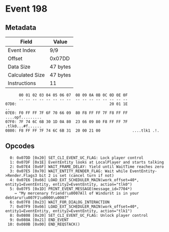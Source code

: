 # Event 198

## Metadata

| Field           | Value    |
|-----------------|----------|
| Event Index     | 9/9      |
| Offset          | 0x07DD   |
| Data Size       | 47 bytes |
| Calculated Size | 47 bytes |
| Instructions    | 11       |

```
      00 01 02 03 04 05 06 07  08 09 0A 0B 0C 0D 0E 0F
      -- -- -- -- -- -- -- --  -- -- -- -- -- -- -- --
07D0:                                         20 01 1E                ..
07E0: F0 FF FF 7F 6F 70 66 09  80 F8 FF FF 7F F8 FF FF  ....opf.........
07F0: 7F 74 6C 6B 30 1D 0A 80  23 66 09 80 F8 FF FF 7F  .tlk0...#f......
0800: F8 FF FF 7F 74 6C 6B 31  20 00 21 00              ....tlk1 .!.    
```

## Opcodes

```
  0: 0x07DD [0x20] SET_CLI_EVENT_UC_FLAG: Lock player control
  1: 0x07DF [0x1E] EventEntity looks at LocalPlayer and starts talking
  2: 0x07E4 [0x6F] WAIT_FRAME_DELAY: Yield until WaitTime reaches zero
  3: 0x07E5 [0x70] WAIT_ENTITY_RENDER_FLAG: Wait while EventEntity->Render.Flags3 bit 2 is set (cancel turn if not)
  4: 0x07E6 [0x66] LOAD_EXT_SCHEDULER_MAIN(work_offset=40*, entity1=EventEntity, entity2=EventEntity, action="tlk0")
  5: 0x07F5 [0x1D] PRINT_EVENT_MESSAGE(message_id=7704*)
    → "My mercenary friend!\u0007All of Windurst is in your debtaru!\u007F1\u0000\u0007"
  6: 0x07F8 [0x23] WAIT_FOR_DIALOG_INTERACTION
  7: 0x07F9 [0x66] LOAD_EXT_SCHEDULER_MAIN(work_offset=40*, entity1=EventEntity, entity2=EventEntity, action="tlk1")
  8: 0x0808 [0x20] SET_CLI_EVENT_UC_FLAG: Unlock player control
  9: 0x080A [0x21] END_EVENT
 10: 0x080B [0x00] END_REQSTACK()
```
